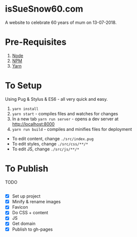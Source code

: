 # isSueSnow60.com

A website to celebrate 60 years of mum on 13-07-2018.

# Pre-Requisites

1. [Node](https://nodejs.org/en/download/)
2. [NPM](https://www.npmjs.com/get-npm)
3. [Yarn](https://yarnpkg.com/lang/en/)

# To Setup

Using Pug & Stylus & ES6 - all very quick and easy.

1. `yarn install`
2. `yarn start` - compiles files and watches for changes
3. In a new tab `yarn run server` - opens a dev server at [http://localhost:8000](http://localhost:8000)
4. `yarn run build` - compiles and minifies files for deployment

* To edit content, change `./src/index.pug`
* To edit styles, change `./src/css/**/*`
* To edit JS, change `./src/js/**/*`

# To Publish

TODO

##

- [x] Set up project
- [x] Minify & rename images
- [x] Favicon
- [x] Do CSS + content
- [x] JS
- [x] Get domain
- [x] Publish to gh-pages

